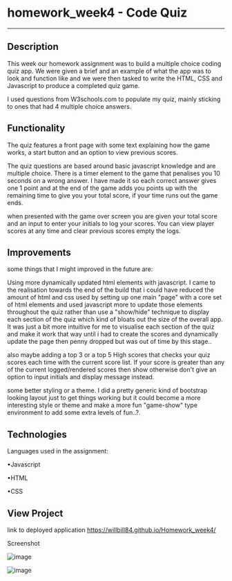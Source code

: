 # homework_week4 - Code Quiz
--------------------------------------------------

## Description


This week our homework assignment was to build a multiple choice coding quiz app. We were given a brief and an example of what the app was to look and function like and we were then tasked to write the HTML, CSS and Javascript to produce a completed quiz game. 

I used questions from W3schools.com to populate my quiz, mainly sticking to ones that had 4 multiple choice answers. 

## Functionality

The quiz features a front page with some text explaining how the game works, a start button and an option to view previous scores. 

The quiz questions are based around basic javascript knowledge and are multiple choice. There is a timer element to the game that penalises you 10 seconds on a wrong answer. I have made it so each correct answer gives one 1 point and at the end of the game adds you points up with the remaining time to give you your total score, if your time runs out the game ends.

when presented with the game over screen you are given your total score and an input to enter your initials to log your scores. You can view player scores at any time and clear previous scores empty the logs. 


## Improvements

some things that I might improved in the future are: 

Using more dynamically updated html elements with javascript. I came to the realisation towards the end of the build that i could have reduced the amount of html and css used by setting up one main "page" with a core set of html elements and used javascript more to update those elements throughout the quiz rather than use a "show/hide" technique to display each section of the quiz which kind of bloats out the size of the overall app. It was just a bit more intuitive for me to visualise each section of the quiz and make it work that way until i had to create the scores and dynamically update the page then penny dropped but was out of time by this stage.. 


also maybe adding a top 3 or a top 5 High scores that checks your quiz scores each time with the current score list. If your score is greater than any of the current logged/rendered scores then show otherwise don't give an option to input initials and display message instead.



some better styling or a theme. I did a pretty generic kind of bootstrap looking layout just to get things working but it could become a more interesting style or theme and make a more fun "game-show" type environment to add some extra levels of fun..?.


## Technologies

Languages used in the assignment:

•Javascript

•HTML 

•CSS



## View Project

link to deployed application
https://willbill84.github.io/Homework_week4/

Screenshot

![image](https://user-images.githubusercontent.com/78286026/111968770-9d232180-8b4d-11eb-8c06-b4ce90b9b1c5.png)


![image](https://user-images.githubusercontent.com/78286026/111968821-af04c480-8b4d-11eb-93d9-e82e52288cf3.png)



